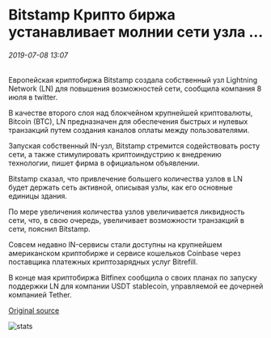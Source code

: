 # Bitstamp Крипто биржа устанавливает молнии сети узла ...

###### 2019-07-08 13:07

Европейская криптобиржа Bitstamp создала собственный узл Lightning Network (LN) для повышения возможностей сети, сообщила компания 8 июля в twitter.

В качестве второго слоя над блокчейном крупнейшей криптовалюты, Bitcoin (BTC), LN предназначен для обеспечения быстрых и нулевых транзакций путем создания каналов оплаты между пользователями.

Запуская собственный lN-узл, Bitstamp стремится содействовать росту сети, а также стимулировать криптоиндустрию к внедрению технологии, пишет фирма в официальном объявлении.

Bitstamp сказал, что привлечение большего количества узлов в LN будет держать сеть активной, описывая узлы, как его основные единицы здания.

По мере увеличения количества узлов увеличивается ликвидность сети, что, в свою очередь, увеличивает возможности транзакций в сети, пояснил Bitstamp.

Совсем недавно lN-сервисы стали доступны на крупнейшем американском криптобирже и сервисе кошельков Coinbase через поставщика платежных криптозарядных услуг Bitrefill.

В конце мая криптобиржа Bitfinex сообщила о своих планах по запуску поддержки LN для компании USDT stablecoin, управляемой ее дочерней компанией Tether.

[Original source](https://cointelegraph.com/news/bitstamp-crypto-exchange-sets-up-lightning-network-node)

![stats](https://c.statcounter.com/11760860/0/a89fa40b/1/ "stats")